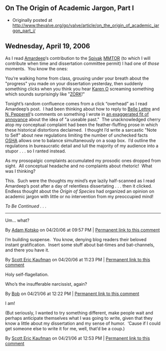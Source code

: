 ## On The Origin of Academic Jargon, Part I

 * Originally posted at http://www.thevalve.org/go/valve/article/on_the_origin_of_academic_jargon_part_i/

##  Wednesday, April 19, 2006 

As I read [Amardeep](http://www.thevalve.org/go/valve/article/theor/)‘s contribution to the [Spivak](http://www.long-sunday.net/spivak/) [MMTOR](http://crookedtimber.org/2005/07/12/massive-multi-thinker-online-reviews/) (to which I will contribute when time and dissertation committee permit) I had one of _those_ moments.  You know the ones:  

You’re walking home from class, grousing under your breath about the "progress" you made on your dissertation yesterday, then suddenly something clicks when you think you hear [Karen O](http://www.amazon.com/exec/obidos/ASIN/B000EHQ7L0/diesekoschmar-20) screaming something which sounds surprisingly like "[ZORK](http://acephalous.typepad.com/acephalous/2006/04/disadventure.html)!"  

Tonight’s random confluence comes from a click “overhead” as I read Amardeep’s post.  I had been thinking about how to reply to [Belle Lettre](http://acephalous.typepad.com/acephalous/2006/04/in_his_1985_soc.html#comment-16314994) and [N. Pepperell](http://acephalous.typepad.com/acephalous/2006/04/in_his_1985_soc.html#comment-16349981)‘s comments on something I wrote in [an exaggerated fit of annoyance](http://acephalous.typepad.com/acephalous/2006/04/in_his_1985_soc.html) about the idea of "a useable past."  The unacknowledged cherry atop my conceptual complaint had been the feather-fluffing prose in which these historical distortions declaimed.  I thought I’d write a sarcastic "Note to Self" about new regulations limiting the number of unchecked facts [OSHA](http://www.osha.gov/) allows one to balance simultaneously on a soap box.  I’d outline the regulations in bureaucratic detail and lull the majority of my audience into a stupor . . . so I ranted instead.  

As my prosopalgic complaints accumulated my prosodic ones dropped from sight.  All conceptual headache and no complaints about rhetoric!  What was I thinking?  

This.  Such were the thoughts my mind’s eye lazily half-scanned as I read Amardeep’s post after a day of relentless dissertating . . . then it clicked.  Endless thought about the _Origin of Species_ had organized an opinion on academic jargon with little or no intervention from my preoccupied mind!  

_To Be Continued . . ._ 

---

Um… what?

By [Adam Kotsko](http://adamkotsko.com/weblog) on 04/20/06 at 09:57 PM | [Permanent link to this comment](http://www.thevalve.org/go/valve/article/on_the_origin_of_academic_jargon_part_i/#8771)
[]()

I’m building suspense.  You know, denying blog readers their beloved instant gratification.  Insert some stuff about bat-times and bat-channels, and there you have it.

By [Scott Eric Kaufman](http://acephalous.typepad.com) on 04/20/06 at 11:23 PM | [Permanent link to this comment](http://www.thevalve.org/go/valve/article/on_the_origin_of_academic_jargon_part_i/#8773)
[]()

Holy self-flagellation.  

Who’s the insufferable narcissist, again?

By [Bob](http://www.civicgardencentre.org/mastergardenerboard.htm) on 04/21/06 at 12:22 PM | [Permanent link to this comment](http://www.thevalve.org/go/valve/article/on_the_origin_of_academic_jargon_part_i/#8779)
[]()

I am!  

(But seriously, I wanted to try something different, make people wait and perhaps anticipate themselves what I was going to write, given that they know a little about my dissertation and my sense of humor.  ‘Cause if I could get someone else to write it for me, well, that’d be a coup.)

By [Scott Eric Kaufman](http://acephalous.typepad.com) on 04/21/06 at 12:53 PM | [Permanent link to this comment](http://www.thevalve.org/go/valve/article/on_the_origin_of_academic_jargon_part_i/#8781)

